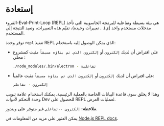 # إستعادة

القروء-Eval-Print-Loop (REPL) هي بيئة بسيطة وتفاعلية للبرمجة الحاسوبية التي تأخذ مدخلات مستخدم واحد (ي). . تعبيرات وحيدة)، تقيّم هذه التعبيرات، وتعيد النتيجة إلى المستخدم.

توفر وحدة `repl` تنفيذ REPL الذي يمكن الوصول إليه باستخدام:

* على افتراض أن لديك `إلكترون` أو `إلكترون الذي تم بناؤه مسبقاً` مثبت كمشروع محلي :

  ```sh
  ./node_modules/.bin/electron - تفاعلية
  ```
* على افتراض أن لديك `إلكترون` أو `إلكترون الذي تم بناؤه مسبقاً` مثبت عالمياً:

  ```sh
  إلكترون - تفاعلي
  ```

وهذا لا يخلق سوى قاعدة البيانات الخاصة بالعملية الرئيسية. يمكنك استخدام علامة تبويب وحدة التحكم لأدوات Dev للحصول على REPL لعمليات العرض.

**ملاحظة:** `إلكترون --تفاعلي` غير متوفر على ويندوز.

يمكن العثور على مزيد من المعلومات في [Node.js REPL docs](https://nodejs.org/dist/latest/docs/api/repl.html).

